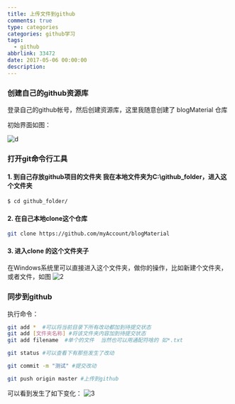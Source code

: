```yaml
---
title: 上传文件到github
comments: true
type: categories
categories: github学习
tags:
  - github
abbrlink: 33472
date: 2017-05-06 00:00:00
description:
---
```


### 创建自己的github资源库
登录自己的github帐号，然后创建资源库，这里我随意创建了 blogMaterial 仓库

初始界面如图：


![d](https://github.com/myAccount/image_home/blob/master/image/1.jpg?raw=true)

### 打开git命令行工具
#### 1. 到自己存放github项目的文件夹 我在本地文件夹为C:\github_folder，进入这个文件夹
``` bash
$ cd github_folder/

```

#### 2. 在自己本地clone这个仓库
``` bash
git clone https://github.com/myAccount/blogMaterial

```


#### 3. 进入clone 的这个文件夹子
在Windows系统里可以直接进入这个文件夹，做你的操作，比如新建个文件夹，或者文件，如图
![2](https://github.com/myAccount/image_home/blob/master/image/2.jpg?raw=true)

### 同步到github

执行命令：
```bash
git add *  #可以将当前目录下所有改动都加到待提交状态
git add [文件夹名称] #将该文件夹内容加到待提交状态
git add filename  #单个的文件  当然也可以用通配符啥的 如*.txt

git status #可以查看下有那些发生了改动

git commit -m "测试" #提交改动

git push origin master #上传到github

```

可以看到发生了如下变化：
![3](https://github.com/myAccount/image_home/blob/master/image/3.jpg?raw=true)